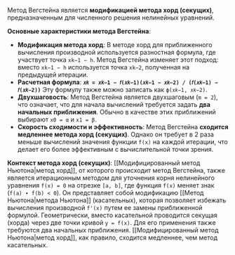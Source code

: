 Метод Вегстейна является **модификацией метода хорд (секущих)**, предназначенным для численного решения нелинейных уравнений.

**Основные характеристики метода Вегстейна**:

- **Модификация метода хорд**: В методе хорд для приближенного вычисления производной используется разностная формула, где участвует точка `xk−1 − h`. Метод Вегстейна изменяет этот подход: вместо `xk−1 − h` используется точка `xk−2`, полученная на предыдущей итерации.
- **Расчетная формула**: **`𝑥𝑘 = 𝑥𝑘−1 − 𝑓(𝑥𝑘−1)(𝑥𝑘−1 − 𝑥𝑘−2) / (𝑓(𝑥𝑘−1) − 𝑓(𝑥𝑘−2))`** Эту формулу также можно записать как `ϕ(𝑥𝑘−1, 𝑥𝑘−2)`.
- **Двухшаговость**: Метод Вегстейна является двухшаговым (`m = 2`), что означает, что для начала вычислений требуется задать **два начальных приближения**. Обычно в качестве этих приближений выбирают `x0 = α` и `x1 = β`.
- **Скорость сходимости и эффективность**: Метод Вегстейна **сходится медленнее метода хорд (секущих)**. Однако он требует в 2 раза меньше вычислений значения функции `f(x)` на каждой итерации, что делает его более эффективным с вычислительной точки зрения.

**Контекст метода хорд (секущих)**: [[Модифицированный метод Ньютона|метод хорд]], от которого происходит метод Вегстейна, также является итерационным методом для уточнения корня нелинейного уравнения `f(x) = 0` на отрезке `[a, b]`, где функция `f(x)` меняет знак (`f(a) ∙ f(b) < 0`). Он представляет собой модификацию [[Метод Ньютона|метода Ньютона]] (касательных), которая позволяет избежать вычисления производной `f'(x)` путем ее замены приближенной формулой. Геометрически, вместо касательной проводится секущая (хорда) через две точки кривой `y = f(x)`. Для его применения также требуются два начальных приближения. [[Модифицированный метод Ньютона|метод хорд]], как правило, сходится медленнее, чем метод касательных.